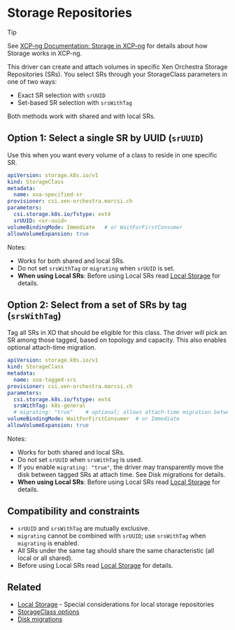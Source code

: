 # Storage Repositories

> [!TIP]
> See [XCP-ng Documentation: Storage in XCP-ng](https://docs.xcp-ng.org/storage/) for details about how Storage works in XCP-ng.

This driver can create and attach volumes in specific Xen Orchestra Storage Repositories (SRs). You select SRs through your StorageClass parameters in one of two ways:

- Exact SR selection with `srUUID`
- Set-based SR selection with `srsWithTag`

Both methods work with shared and with local SRs.

## Option 1: Select a single SR by UUID (`srUUID`)

Use this when you want every volume of a class to reside in one specific SR.

```yaml
apiVersion: storage.k8s.io/v1
kind: StorageClass
metadata:
  name: xoa-specified-sr
provisioner: csi.xen-orchestra.marcsi.ch
parameters:
  csi.storage.k8s.io/fstype: ext4
  srUUID: <sr-uuid>
volumeBindingMode: Immediate   # or WaitForFirstConsumer
allowVolumeExpansion: true
```

Notes:
- Works for both shared and local SRs.
- Do not set `srsWithTag` or `migrating` when `srUUID` is set.
- **When using Local SRs**: Before using Local SRs read [Local Storage](local-storage.md) for details.

## Option 2: Select from a set of SRs by tag (`srsWithTag`)

Tag all SRs in XO that should be eligible for this class. The driver will pick an SR among those tagged, based on topology and capacity. This also enables optional attach-time migration.

```yaml
apiVersion: storage.k8s.io/v1
kind: StorageClass
metadata:
  name: xoa-tagged-srs
provisioner: csi.xen-orchestra.marcsi.ch
parameters:
  csi.storage.k8s.io/fstype: ext4
  srsWithTag: k8s-general
  # migrating: "true"    # optional; allows attach-time migration between tagged SRs
volumeBindingMode: WaitForFirstConsumer  # or Immediate
allowVolumeExpansion: true
```

Notes:
- Works for both shared and local SRs.
- Do not set `srUUID` when `srsWithTag` is used.
- If you enable `migrating: "true"`, the driver may transparently move the disk between tagged SRs at attach time. See Disk migrations for details.
- **When using Local SRs**: Before using Local SRs read [Local Storage](local-storage.md) for details.

## Compatibility and constraints

- `srUUID` and `srsWithTag` are mutually exclusive.
- `migrating` cannot be combined with `srUUID`; use `srsWithTag` when `migrating` is enabled.
- All SRs under the same tag should share the same characteristic (all local or all shared).
- Before using Local SRs read [Local Storage](local-storage.md) for details.

## Related

- [Local Storage](local-storage.md) - Special considerations for local storage repositories
- [StorageClass options](storage-class.md)
- [Disk migrations](disk-migrations.md)
